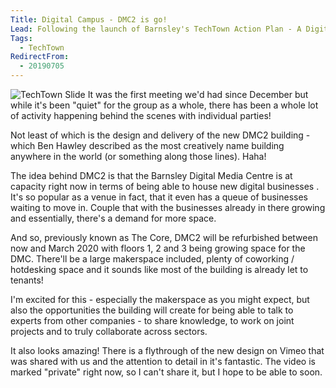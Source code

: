 ```yaml
---
Title: Digital Campus - DMC2 is go!
Lead: Following the launch of Barnsley's TechTown Action Plan - A Digital Campus, it was great to catch up with the working group yesterday morning down at the DMC.​
Tags:
  - TechTown
RedirectFrom:
  - 20190705
---
```


![TechTown Slide](/assets/images/2019-07-05-techtown-slide.png)
It was the first meeting we'd had since December but while it's been "quiet" for the group as a whole, there has been a whole lot of activity happening behind the scenes with individual parties! 

Not least of which is the design and delivery of the new DMC2 building - which Ben Hawley described as the most creatively name building anywhere in the world (or something along those lines). Haha!

The idea behind DMC2 is that the Barnsley Digital Media Centre is at capacity right now in terms of being able to house new digital businesses . It's so popular as a venue in fact, that it even has a queue of businesses waiting to move in. Couple that with the businesses already in there growing and essentially, there's a demand for more space.

And so, previously known as The Core, DMC2 will be refurbished between now and March 2020 with floors 1, 2 and 3 being growing space for the DMC. There'll be a large makerspace included, plenty of coworking / hotdesking space and it sounds like most of the building is already let to tenants!

I'm excited for this - especially the makerspace as you might expect, but also the opportunities the building will create for being able to talk to experts from other companies - to share knowledge, to work on joint projects and to truly collaborate across sectors.

It also looks amazing! There is a flythrough of the new design on Vimeo that was shared with us and the attention to detail in it's fantastic. The video is marked "private" right now, so I can't share it, but I hope to be able to soon.